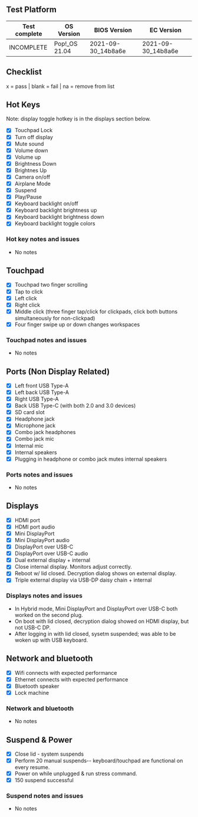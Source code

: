## Test Platform

| Test complete | OS Version     | BIOS Version       | EC Version         |
|---------------|----------------|--------------------|--------------------|
| INCOMPLETE    | Pop!\_OS 21.04 | 2021-09-30_14b8a6e | 2021-09-30_14b8a6e |

## Checklist
x = pass | blank = fail | na = remove from list

## Hot Keys

Note: display toggle hotkey is in the displays section below.

- [X] Touchpad Lock
- [X] Turn off display
- [X] Mute sound
- [X] Volume down
- [X] Volume up
- [X] Brightness Down
- [X] Brightnes Up
- [X] Camera on/off
- [X] Airplane Mode
- [X] Suspend
- [X] Play/Pause
- [X] Keyboard backlight on/off
- [X] Keyboard backlight brightness up
- [X] Keyboard backlight brightness down
- [X] Keyboard backlight toggle colors

### Hot key notes and issues

- No notes

## Touchpad

- [X] Touchpad two finger scrolling 
- [X] Tap to click
- [X] Left click
- [X] Right click
- [X] Middle click (three finger tap/click for clickpads, click both buttons simultaneously for non-clickpad)
- [X] Four finger swipe up or down changes workspaces

### Touchpad notes and issues

- No notes

## Ports (Non Display Related)

- [X] Left front USB Type-A
- [X] Left back USB Type-A
- [X] Right USB Type-A
- [X] Back USB Type-C (with both 2.0 and 3.0 devices)
- [X] SD card slot
- [X] Headphone jack
- [X] Microphone jack
- [X] Combo jack headphones
- [X] Combo jack mic
- [X] Internal mic
- [X] Internal speakers
- [X] Plugging in headphone or combo jack mutes internal speakers

### Ports notes and issues

- No notes

## Displays

- [X] HDMI port
- [X] HDMI port audio
- [X] Mini DisplayPort
- [X] Mini DisplayPort audio
- [X] DisplayPort over USB-C
- [X] DisplayPort over USB-C audio
- [X] Dual external display + internal
- [X] Close internal display. Monitors adjust correctly.
- [X] Reboot w/ lid closed. Decryption dialog shows on external display.
- [X] Triple external display via USB-DP daisy chain + internal

### Displays notes and issues

- In Hybrid mode, Mini DisplayPort and DisplayPort over USB-C both worked on the second plug.
- On boot with lid closed, decryption dialog showed on HDMI display, but not USB-C DP.
- After logging in with lid closed, sysetm suspended; was able to be woken up with USB keyboard.

## Network and bluetooth

- [X] Wifi connects with expected performance
- [X] Ethernet connects with expected performance
- [X] Bluetooth speaker
- [X] Lock machine

### Network and bluetooth

- No notes

## Suspend & Power

- [X] Close lid - system suspends
- [X] Perform 20 manual suspends-- keyboard/touchpad are functional on every resume.
- [X] Power on while unplugged & run stress command.
- [x] 150 suspend successful

### Suspend notes and issues

- No notes
